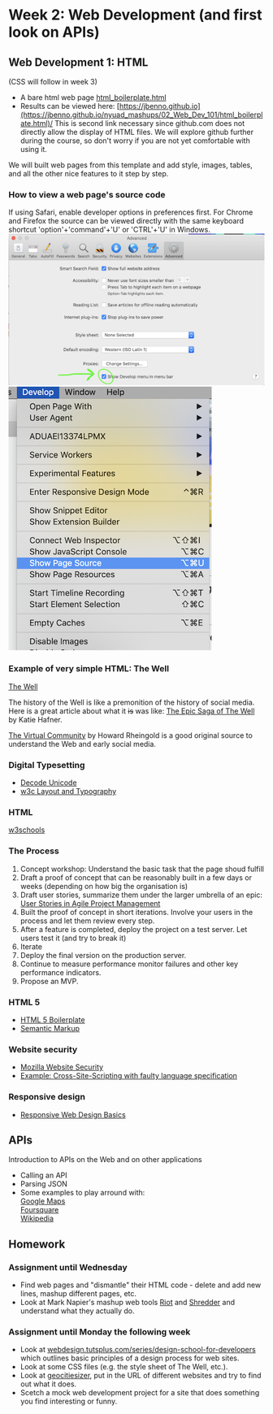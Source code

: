 # Week 2: Web Development (and first look on APIs)

## Web Development 1: HTML
(CSS will follow in week 3)

- A bare html web page [html_boilerplate.html](/02_Web_Dev_101/html_boilerplate.html)
- Results can be viewed here: [https://jbenno.github.io](https://jbenno.github.io/nyuad_mashups/02_Web_Dev_101/html_boilerplate.html)/
This is second link necessary since github.com does not directly allow the display of HTML files. We will explore github further during the course, so don't worry if you are not yet comfortable with using it.

We will built web pages from this template and add style, images, tables, and all the other nice features to it step by step.

### How to view a web page's source code
If using Safari, enable developer options in preferences first. For Chrome and Firefox the source can be viewed directly with the same keyboard shortcut 'option'+'command'+'U' or 'CTRL'+'U' in Windows.
![Go to Safari/Preferences/Advanced Click Developer](/02_Web_Dev_101/screenshot0.png)
![Keyboard shortcut is Option+Command+U](/02_Web_Dev_101/screenshot1.png)

### Example of very simple HTML: The Well
[The Well](https://people.well.com/conf/inkwell.vue/topics/506/State-of-the-World-2019-page01.html)

The history of the Well is like a premonition of the history of social media. Here is a great article about what it ~~is~~ was like: [The Epic Saga of The Well](https://www.wired.com/1997/05/ff-well/) by Katie Hafner.

[The Virtual Community](http://www.rheingold.com/vc/book/intro.html) by Howard Rheingold is a good original source to understand the Web and early social media.

### Digital Typesetting
- [Decode Unicode](http://www.decodeunicode.org/)
- [w3c Layout and Typography](https://www.w3.org/International/layout)

### HTML
[w3schools](https://www.w3schools.com)

### The Process
1. Concept workshop: Understand the basic task that the page shoud fulfill
2. Draft a proof of concept that can be reasonably built in a few days or weeks (depending on how big the organisation is)
3. Draft user stories, summarize them under the larger umbrella of an epic: [User Stories in Agile Project Management](https://www.atlassian.com/agile/project-management/user-stories)
4. Built the proof of concept in short iterations. Involve your users in the process and let them review every step.
5. After a feature is completed, deploy the project on a test server. Let users test it (and try to break it)
6. Iterate
7. Deploy the final version on the production server.
8. Continue to measure performance monitor failures and other key performance indicators.
9. Propose an MVP.

### HTML 5
- [HTML 5 Boilerplate](https://github.com/h5bp/html5-boilerplate)
- [Semantic Markup](https://www.webmechanix.com/advantages-of-html5-and-semantic-markup)

### Website security
- [Mozilla Website Security](https://developer.mozilla.org/en-US/docs/Learn/Server-side/First_steps/Website_security)
- [Example: Cross-Site-Scripting with faulty language specification](https://code.google.com/archive/p/doctype-mirror/wikis/ArticleUtf7.wiki)

### Responsive design
- [Responsive Web Design Basics](https://developers.google.com/web/fundamentals/design-and-ux/responsive/)

## APIs
Introduction to APIs on the Web and on other applications

- Calling an API
- Parsing JSON
- Some examples to play arround with:\
[Google Maps](https://developers.google.com/maps/documentation/javascript/tutorial)\
[Foursquare](https://developer.foursquare.com)\
[Wikipedia](https://m.mediawiki.org/wiki/API:Main_page)


## Homework

### Assignment until Wednesday
- Find web pages and "dismantle" their HTML code - delete and add new lines, mashup different pages, etc.
- Look at Mark Napier's mashup web tools [Riot](http://potatoland.org/riot/) and [Shredder](http://potatoland.org/shredder/) and understand what they actually do.

### Assignment until Monday the following week
- Look at [webdesign.tutsplus.com/series/design-school-for-developers](https://webdesign.tutsplus.com/series/design-school-for-developers--webdesign-13793) which outlines basic principles of a design process for web sites.
- Look at some CSS files (e.g. the style sheet of The Well, etc.).
- Look at [geocitiesizer](https://www.wonder-tonic.com/geocitiesizer/), put in the URL of different websites and try to find out what it does.
- Scetch a mock web development project for a site that does something you find interesting or funny.
